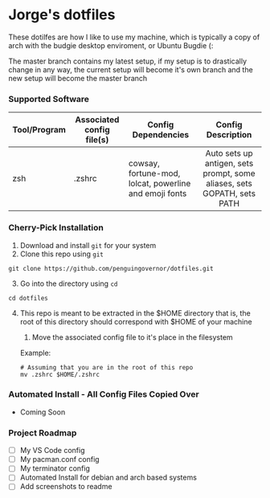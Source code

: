 # Jorge's dotfiles

These dotilfes are how I like to use my machine, which is typically a copy of arch with the budgie desktop enviroment, or Ubuntu Bugdie (:

The master branch contains my latest setup, if my setup is to drastically change in any way, the current setup will become it's own branch and the new setup will become the master branch

### Supported Software
| Tool/Program 	| Associated config file(s) 	| Config Dependencies                                     	|                            Config Description                           	|
|--------------	|---------------------------	|---------------------------------------------------------	|:-----------------------------------------------------------------------:	|
| zsh          	|  .zshrc                   	|  cowsay, fortune-mod, lolcat, powerline and emoji fonts 	| Auto sets up antigen, sets prompt, some aliases, sets GOPATH, sets PATH 	|

### Cherry-Pick Installation 
1. Download and install `git` for your system
2. Clone this repo using `git`
```shell
git clone https://github.com/penguingovernor/dotfiles.git
```
3. Go into the directory using `cd`
```shell
cd dotfiles
```
4. This repo is meant to be extracted in the $HOME directory that is, the root of this directory should correspond with $HOME of your machine
    1. Move the associated config file to it's place in the filesystem

    Example:
    ```shell
    # Assuming that you are in the root of this repo
    mv .zshrc $HOME/.zshrc
    ```

### Automated Install - All Config Files Copied Over
* Coming Soon

### Project Roadmap
- [ ] My VS Code config
- [ ] My pacman.conf config
- [ ] My terminator config
- [ ] Automated Install for debian and arch based systems
- [ ] Add screenshots to readme